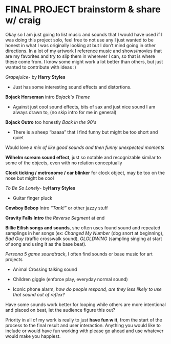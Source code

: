 # FINAL PROJECT brainstorm & share w/ craig

Okay so I am just going to list music and sounds that I would have used if I was doing this project solo, feel free to not use any I just wanted to be honest in what I was originally looking at but I don’t mind going in other directions. In a lot of my artwork I reference music and shows/movies that are my favorites and try to slip them in wherever I can, so that is where these come from. I know some might work a lot better than others, but just wanted to contribute with ideas :)

*Grapejuice*- by **Harry Styles**

- Just has some interesting sound effects and distortions.

**Bojack Horseman** intro *Bojack's Theme*

- Against just cool sound effects, bits of sax and just nice sound I am always drawn to, (no skip intro for me in general)

**Bojack Outro** too honestly *Back in the 90's*

- There is a sheep “baaaa” that I find funny but might be too short and quiet

Would love a *mix of like good sounds and then funny unexpected moments*

**Wilhelm scream sound effect**, just so notable and recognizable similar to some of the objects, even with no relation conceptually

**Clock ticking / metronome / car blinker** for clock object, may be too on the nose but might be cool

*To Be So Lonely*- by**Harry Styles**

- Guitar finger pluck

**Cowboy Bebop** Intro *“Tank!”* or other jazzy stuff

**Gravity Falls Intro** the *Reverse Segment* at end

**Billie Eilish songs and sounds**, she often uses found sound and repeated samplings in her songs (ex: *Changed My Number* (dog snort at beginning), *Bad Guy* (traffic crosswalk sound), *GLOLDWING* (sampling singing at start of song and using it as the base beat).

*Persona 5 game soundtrack*, I often find sounds or base music for art projects

- Animal Crossing talking sound

- Children giggle (enforce play, everyday normal sound)

- Iconic phone alarm, *how do people respond, are they less likely to use that sound out of reflex?*

Have some sounds work better for looping while others are more intentional and placed on beat, let the audience figure this out?

Priority in all of my work is really to just **have fun w it**, from the start of the process to the final result and user interaction. Anything you would like to include or would have fun working with please go ahead and use whatever would make you happiest.
